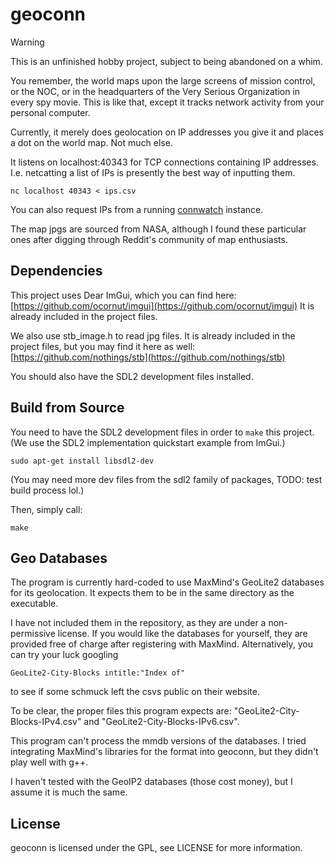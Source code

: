 # geoconn

> [!WARNING]
> This is an unfinished hobby project, subject to being abandoned on a whim.

You remember, the world maps upon the large screens of mission control, or the NOC, or in the headquarters of the Very Serious Organization in every spy movie.
This is like that, except it tracks network activity from your personal computer.

Currently, it merely does geolocation on IP addresses you give it and places a dot on the world map.
Not much else.

It listens on localhost:40343 for TCP connections containing IP addresses.
I.e. netcatting a list of IPs is presently the best way of inputting them.
```
nc localhost 40343 < ips.csv
```

You can also request IPs from a running [connwatch](https://github.com/FallibleVagrant/connwatch) instance.

The map jpgs are sourced from NASA, although I found these particular ones after digging through Reddit's community of map enthusiasts.

## Dependencies
This project uses Dear ImGui, which you can find here:
[https://github.com/ocornut/imgui](https://github.com/ocornut/imgui)
It is already included in the project files.

We also use stb_image.h to read jpg files.
It is already included in the project files,
but you may find it here as well:
[https://github.com/nothings/stb](https://github.com/nothings/stb)

You should also have the SDL2 development files installed.

## Build from Source

You need to have the SDL2 development files in order to `make` this project.
(We use the SDL2 implementation quickstart example from ImGui.)
```
sudo apt-get install libsdl2-dev
```
(You may need more dev files from the sdl2 family of packages, TODO: test build process lol.)

Then, simply call:
```
make
```

## Geo Databases
The program is currently hard-coded to use MaxMind's GeoLite2 databases for its geolocation.
It expects them to be in the same directory as the executable.

I have not included them in the repository, as they are under a non-permissive license.
If you would like the databases for yourself, they are provided free of charge after registering with MaxMind.
Alternatively, you can try your luck googling
```
GeoLite2-City-Blocks intitle:"Index of"
```
to see if some schmuck left the csvs public on their website.

To be clear, the proper files this program expects are:
"GeoLite2-City-Blocks-IPv4.csv"
and
"GeoLite2-City-Blocks-IPv6.csv".

This program can't process the mmdb versions of the databases.
I tried integrating MaxMind's libraries for the format into geoconn,
but they didn't play well with g++.

I haven't tested with the GeoIP2 databases (those cost money), but I assume it is much the same.

## License
geoconn is licensed under the GPL, see LICENSE for more information.
